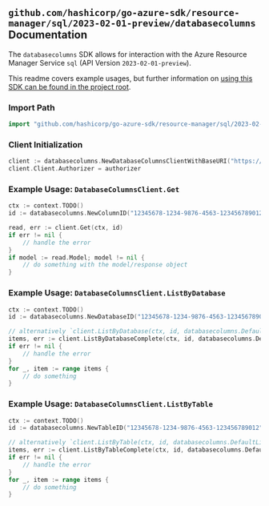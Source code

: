 
## `github.com/hashicorp/go-azure-sdk/resource-manager/sql/2023-02-01-preview/databasecolumns` Documentation

The `databasecolumns` SDK allows for interaction with the Azure Resource Manager Service `sql` (API Version `2023-02-01-preview`).

This readme covers example usages, but further information on [using this SDK can be found in the project root](https://github.com/hashicorp/go-azure-sdk/tree/main/docs).

### Import Path

```go
import "github.com/hashicorp/go-azure-sdk/resource-manager/sql/2023-02-01-preview/databasecolumns"
```


### Client Initialization

```go
client := databasecolumns.NewDatabaseColumnsClientWithBaseURI("https://management.azure.com")
client.Client.Authorizer = authorizer
```


### Example Usage: `DatabaseColumnsClient.Get`

```go
ctx := context.TODO()
id := databasecolumns.NewColumnID("12345678-1234-9876-4563-123456789012", "example-resource-group", "serverValue", "databaseValue", "schemaValue", "tableValue", "columnValue")

read, err := client.Get(ctx, id)
if err != nil {
	// handle the error
}
if model := read.Model; model != nil {
	// do something with the model/response object
}
```


### Example Usage: `DatabaseColumnsClient.ListByDatabase`

```go
ctx := context.TODO()
id := databasecolumns.NewDatabaseID("12345678-1234-9876-4563-123456789012", "example-resource-group", "serverValue", "databaseValue")

// alternatively `client.ListByDatabase(ctx, id, databasecolumns.DefaultListByDatabaseOperationOptions())` can be used to do batched pagination
items, err := client.ListByDatabaseComplete(ctx, id, databasecolumns.DefaultListByDatabaseOperationOptions())
if err != nil {
	// handle the error
}
for _, item := range items {
	// do something
}
```


### Example Usage: `DatabaseColumnsClient.ListByTable`

```go
ctx := context.TODO()
id := databasecolumns.NewTableID("12345678-1234-9876-4563-123456789012", "example-resource-group", "serverValue", "databaseValue", "schemaValue", "tableValue")

// alternatively `client.ListByTable(ctx, id, databasecolumns.DefaultListByTableOperationOptions())` can be used to do batched pagination
items, err := client.ListByTableComplete(ctx, id, databasecolumns.DefaultListByTableOperationOptions())
if err != nil {
	// handle the error
}
for _, item := range items {
	// do something
}
```

